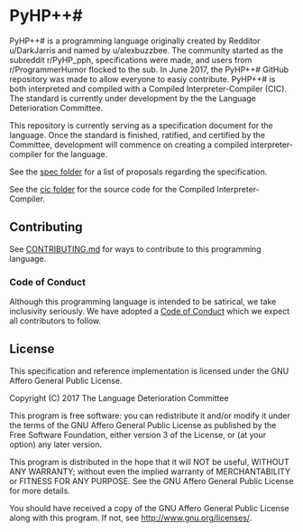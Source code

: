 # PyHP++#

PyHP++# is a programming language originally created by Redditor u/DarkJarris and named by u/alexbuzzbee. The community started as the subreddit r/PyHP_pph, specifications were made, and users from r/ProgrammerHumor flocked to the sub. In June 2017, the PyHP++# GitHub repository was made to allow everyone to easiy contribute. PyHP++# is both interpreted and compiled with a Compiled Interpreter-Compiler (CIC). The standard is currently under development by the the Language Deterioration Committee.

This repository is currently serving as a specification document for the language. Once the standard is finished, ratified, and certified by the Committee, development will commence on creating a compiled interpreter-compiler for the language.

See the [spec folder](https://github.com/PyHP-pph/PyHP-pph/tree/master/spec) for a list of proposals regarding the specification.

See the [cic folder](https://github.com/PyHP-pph/PyHP-pph/tree/master/cic) for the source code for the Compiled Interpreter-Compiler.

## Contributing
See [CONTRIBUTING.md](CONTRIBUTING.md) for ways to contribute to this programming language.

### Code of Conduct
Although this programming language is intended to be satirical, we take inclusivity seriously. We have adopted a [Code of Conduct](CODE_OF_CONDUCT.md) which we expect all contributors to follow.

## License
This specification and reference implementation is licensed under the GNU Affero General Public License.

Copyright (C) 2017 The Language Deterioration Committee

This program is free software: you can redistribute it and/or modify
it under the terms of the GNU Affero General Public License as published
by the Free Software Foundation, either version 3 of the License, or
(at your option) any later version.

This program is distributed in the hope that it will NOT be useful,
WITHOUT ANY WARRANTY; without even the implied warranty of
MERCHANTABILITY or FITNESS FOR ANY PURPOSE.  See the
GNU Affero General Public License for more details.

You should have received a copy of the GNU Affero General Public License
along with this program.  If not, see <http://www.gnu.org/licenses/>.
